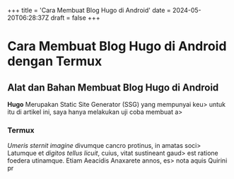 +++
title = 'Cara Membuat Blog Hugo di Android'
date = 2024-05-20T06:28:37Z
draft = false
+++

# Cara Membuat Blog Hugo di Android dengan Termux


## Alat dan Bahan Membuat Blog Hugo di Android

**Hugo** Merupakan Static Site Generator (SSG) yang mempunyai keu>
untuk itu di artikel ini, saya hanya melakukan uji coba membuat a>

### Termux

*Umeris sternit imagine* divumque cancro protinus, in amatas soci>
Latumque et *digitos tellus licuit*, cuius, vitat sustineant gaud>
est ratione foedera utinamque. Etiam Aeacidis Anaxarete annos, es>
nota aquis Quirini pr
